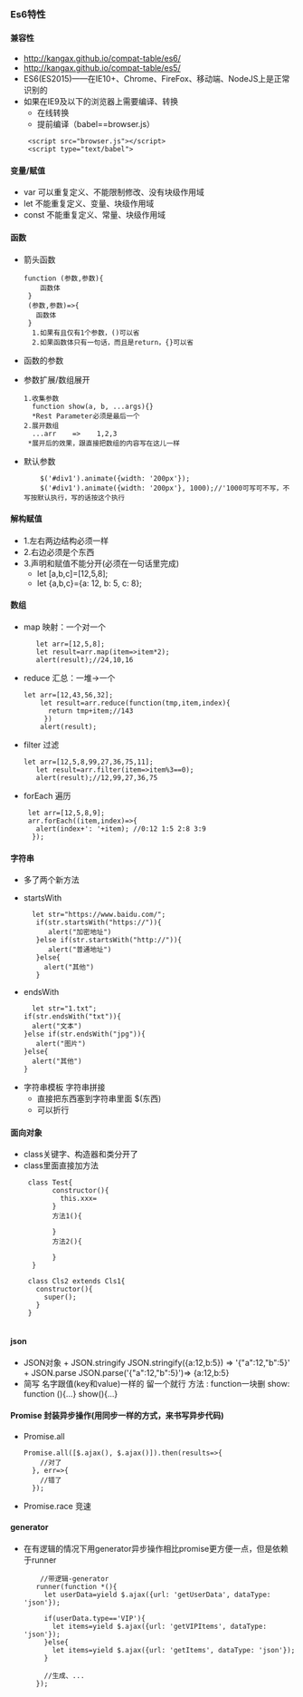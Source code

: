 ### Es6特性

####  兼容性
 -  http://kangax.github.io/compat-table/es6/
 -  http://kangax.github.io/compat-table/es5/
 -  ES6(ES2015)——在IE10+、Chrome、FireFox、移动端、NodeJS上是正常识别的
 -  如果在IE9及以下的浏览器上需要编译、转换
	+ 在线转换
	+ 提前编译（babel==browser.js）
	```
	 <script src="browser.js"></script>
	 <script type="text/babel">
	```
#### 变量/赋值
 - var     可以重复定义、不能限制修改、没有块级作用域
 - let     不能重复定义、变量、块级作用域
 - const   不能重复定义、常量、块级作用域
#### 函数
 - 箭头函数
   ```
   function (参数,参数){
       函数体
    }
    (参数,参数)=>{
      函数体
    }
     1.如果有且仅有1个参数，()可以省
     2.如果函数体只有一句话，而且是return，{}可以省
   ```
 - 函数的参数
  + 参数扩展/数组展开
     ```
	1.收集参数
	   function show(a, b, ...args){}
	   *Rest Parameter必须是最后一个
	2.展开数组
	   ...arr    =>    1,2,3
	  *展开后的效果，跟直接把数组的内容写在这儿一样
     ```
  + 默认参数
     ``` 
         $('#div1').animate({width: '200px'});
         $('#div1').animate({width: '200px'}, 1000);//'1000可写可不写，不写按默认执行，写的话按这个执行
      ```
####  解构赋值
 - 1.左右两边结构必须一样
 - 2.右边必须是个东西
 - 3.声明和赋值不能分开(必须在一句话里完成)
   + let [a,b,c]=[12,5,8];
   + let {a,b,c}={a: 12, b: 5, c: 8};
#### 数组
  -  map     映射：一个对一个
     ```
        let arr=[12,5,8];
        let result=arr.map(item=>item*2);
        alert(result);//24,10,16
     ```
  -  reduce  汇总：一堆->一个
     ```
	 let arr=[12,43,56,32];
         let result=arr.reduce(function(tmp,item,index){
           return tmp+item;//143
          })
         alert(result);
      ```
  -  filter   过滤
      ```
	 let arr=[12,5,8,99,27,36,75,11];
         let result=arr.filter(item=>item%3==0);
         alert(result);//12,99,27,36,75
      ```
  -  forEach 遍历
      ```
       let arr=[12,5,8,9];
       arr.forEach((item,index)=>{
         alert(index+': '+item); //0:12 1:5 2:8 3:9
        });
      ```  
####  字符串
  -  多了两个新方法
   + startsWith
     ```
       let str="https://www.baidu.com/";
	    if(str.startsWith("https://")){
	       alert("加密地址")
	    }else if(str.startsWith("http://")){
	       alert("普通地址")
	    }else{
	      alert("其他")
	    }
      ```
   + endsWith
     ```
       let str="1.txt";
	 if(str.endsWith("txt")){
	   alert("文本")
	 }else if(str.endsWith("jpg")){
	    alert("图片")
	 }else{
	   alert("其他")
	 }
      ```
  - 字符串模板 字符串拼接 
    + 直接把东西塞到字符串里面  $(东西)
    + 可以折行
####  面向对象
  - class关键字、构造器和类分开了
  - class里面直接加方法
     ```
      class Test{
		    constructor(){
		      this.xxx=
		    }
		    方法1(){
		
		    }
		    方法2(){
		
		    }
	   }
	
	  class Cls2 extends Cls1{
	    constructor(){
	      super();
	    }
	  }
	  
     ```
####  json
   - JSON对象
	+  JSON.stringify
	   JSON.stringify({a:12,b:5})  =>  '{"a":12,"b":5}'
    + JSON.parse
      JSON.parse('{"a":12,"b":5}')=>  {a:12,b:5}
   -  简写
         名字跟值(key和value)一样的      留一个就行
         方法                           : function一块删
         show: function (){...}
         show(){...}
####  Promise 封装异步操作(用同步一样的方式，来书写异步代码)
   -  Promise.all
      ```
      Promise.all([$.ajax(), $.ajax()]).then(results=>{
		  //对了
		}, err=>{
		  //错了
		});
      ```
   -  Promise.race    竞速
#### generator
  - 在有逻辑的情况下用generator异步操作相比promise更方便一点，但是依赖于runner
	 ```
	     //带逻辑-generator
		runner(function *(){
		  let userData=yield $.ajax({url: 'getUserData', dataType: 'json'});

		  if(userData.type=='VIP'){
		    let items=yield $.ajax({url: 'getVIPItems', dataType: 'json'});
		  }else{
		    let items=yield $.ajax({url: 'getItems', dataType: 'json'});
		  }

		  //生成、...
		});
	 ```
